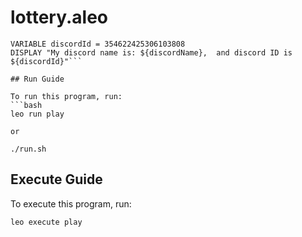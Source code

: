 # lottery.aleo

```VARIABLE discordName = "grytsalex"
VARIABLE discordId = 354622425306103808
DISPLAY "My discord name is: ${discordName},  and discord ID is ${discordId}"```

## Run Guide

To run this program, run:
```bash
leo run play

or 

./run.sh
```

## Execute Guide

To execute this program, run:
```bash
leo execute play
```
